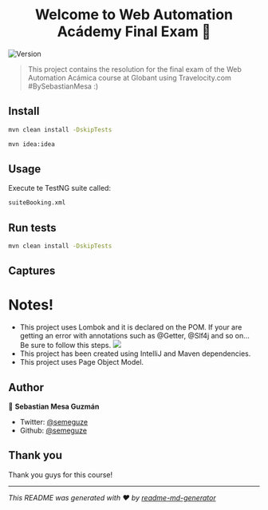 <h1 align="center">Welcome to Web Automation Acádemy Final Exam 👋</h1>
<p>
  <img alt="Version" src="https://img.shields.io/badge/version-1.0-blue.svg?cacheSeconds=2592000" />
</p>

> This project contains the resolution for the final exam of the Web Automation Acámica course at Globant using Travelocity.com #BySebastianMesa :)

## Install

```sh
mvn clean install -DskipTests
```
```sh
mvn idea:idea
```

## Usage

Execute te TestNG suite called: 
```sh
suiteBooking.xml
```

## Run tests

```sh
mvn clean install -DskipTests
```
## Captures



# Notes!

  - This project uses Lombok and it is declared on the POM. If your are getting an error with annotations such as @Getter, @Slf4j and so on... Be sure to follow this steps.
  ![](https://i.imgur.com/ZKxDtGl.png)
  - This project has been created using IntelliJ and Maven dependencies.
  - This project uses Page Object Model.

## Author

👤 **Sebastian Mesa Guzmán**

* Twitter: [@semeguze](https://twitter.com/semeguze)
* Github: [@semeguze](https://github.com/semeguze)

## Thank you

Thank you guys for this course!

***
_This README was generated with ❤️ by [readme-md-generator](https://github.com/kefranabg/readme-md-generator)_
